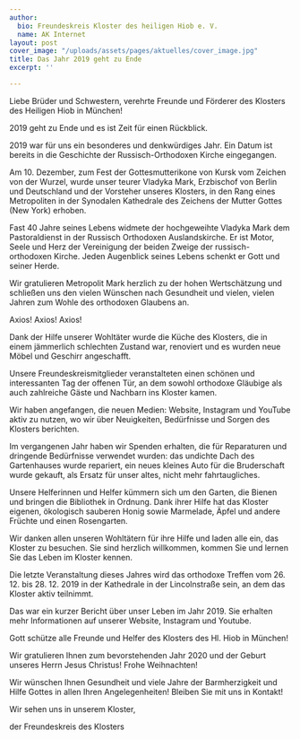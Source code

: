 ```yaml
---
author:
  bio: Freundeskreis Kloster des heiligen Hiob e. V.
  name: AK Internet
layout: post
cover_image: "/uploads/assets/pages/aktuelles/cover_image.jpg"
title: Das Jahr 2019 geht zu Ende
excerpt: ''

---
```

Liebe Brüder und Schwestern, verehrte Freunde und Förderer des Klosters des Heiligen Hiob in München!

2019 geht zu Ende und es ist Zeit für einen Rückblick.

2019 war für uns ein besonderes und denkwürdiges Jahr. Ein Datum ist bereits in die Geschichte der Russisch-Orthodoxen Kirche eingegangen.

Am 10. Dezember, zum Fest der Gottesmutterikone von Kursk vom Zeichen von der Wurzel, wurde unser teurer Vladyka Mark, Erzbischof von Berlin und Deutschland und der Vorsteher unseres Klosters, in den Rang eines Metropoliten in der Synodalen Kathedrale des Zeichens der Mutter Gottes (New York) erhoben.

Fast 40 Jahre seines Lebens widmete der hochgeweihte Vladyka Mark dem Pastoraldienst in der Russisch Orthodoxen Auslandskirche. Er ist Motor, Seele und Herz der Vereinigung der beiden Zweige der russisch-orthodoxen Kirche. Jeden Augenblick seines Lebens schenkt er Gott und seiner Herde.

Wir gratulieren Metropolit Mark herzlich zu der hohen Wertschätzung und schließen uns den vielen Wünschen nach Gesundheit und vielen, vielen Jahren zum Wohle des orthodoxen Glaubens an.

Axios! Axios! Axios!

Dank der Hilfe unserer Wohltäter wurde die Küche des Klosters, die in einem jämmerlich schlechten Zustand war, renoviert und es wurden neue Möbel und Geschirr angeschafft.

Unsere Freundeskreismitglieder veranstalteten einen schönen und interessanten Tag der offenen Tür, an dem sowohl orthodoxe Gläubige als auch zahlreiche Gäste und Nachbarn ins Kloster kamen.

Wir haben angefangen, die neuen Medien: Website, Instagram und YouTube aktiv zu nutzen, wo wir über Neuigkeiten, Bedürfnisse und Sorgen des Klosters berichten.

Im vergangenen Jahr haben wir Spenden erhalten, die für Reparaturen und dringende Bedürfnisse verwendet wurden: das undichte Dach des Gartenhauses wurde repariert, ein neues kleines Auto für die Bruderschaft wurde gekauft, als Ersatz für unser altes, nicht mehr fahrtaugliches.

Unsere Helferinnen und Helfer kümmern sich um den Garten, die Bienen und bringen die Bibliothek in Ordnung. Dank ihrer Hilfe hat das Kloster eigenen, ökologisch sauberen Honig sowie Marmelade, Äpfel und andere Früchte und einen Rosengarten.

Wir danken allen unseren Wohltätern für ihre Hilfe und laden alle ein, das Kloster zu besuchen. Sie sind herzlich willkommen, kommen Sie und lernen Sie das Leben im Kloster kennen.

Die letzte Veranstaltung dieses Jahres wird das orthodoxe Treffen vom 26. 12. bis 28. 12. 2019 in der Kathedrale in der Lincolnstraße sein, an dem das Kloster aktiv teilnimmt.

Das war ein kurzer Bericht über unser Leben im Jahr 2019. Sie erhalten mehr Informationen auf unserer Website, Instagram und Youtube.

Gott schütze alle Freunde und Helfer des Klosters des Hl. Hiob in München!

Wir gratulieren Ihnen zum bevorstehenden Jahr 2020 und der Geburt unseres Herrn Jesus Christus! Frohe Weihnachten!

Wir wünschen Ihnen Gesundheit und viele Jahre der Barmherzigkeit und Hilfe Gottes in allen Ihren Angelegenheiten! Bleiben Sie mit uns in Kontakt!

Wir sehen uns in unserem Kloster,

der Freundeskreis des Klosters